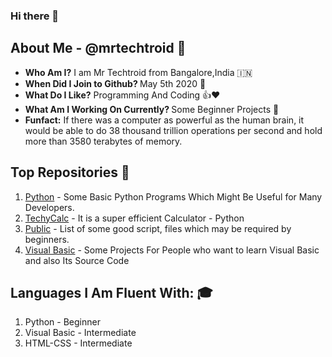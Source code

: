 ### Hi there 👋
## About Me - @mrtechtroid 📙
* <b>Who Am I?</b> I am Mr Techtroid from Bangalore,India 🇮🇳
* <b>When Did I Join to Github? </b>May 5th 2020 🎂
* <b>What Do I Like?</b> Programming And Coding 👍❤️
* <b>What Am I Working On Currently? </b> Some Beginner Projects 🔭
* <b>Funfact:</b> If there was a computer as powerful as the human brain, it would be able to do 38 thousand trillion operations per second and hold more than 3580 terabytes of memory. 
## Top Repositories 📁
1. [Python](https://github.com/mrtechtroid/python) - Some Basic Python Programs Which Might Be Useful for Many Developers. 
2. [TechyCalc](https://github.com/mrtechtroid/techycalc) - It is a super efficient Calculator - Python
3. [Public](https://github.com/mrtechtroid/public) - List of some good script, files which may be required by beginners. 
4. [Visual Basic](https://github.com/mrtechtroid/visualbasic) - Some Projects For People who want to learn Visual Basic and also Its Source Code

## Languages I Am Fluent With: 🎓
1. Python - Beginner 
2. Visual Basic - Intermediate
3. HTML-CSS - Intermediate





<!-- EasterEgg{Readme_has_some_secrets} -->
